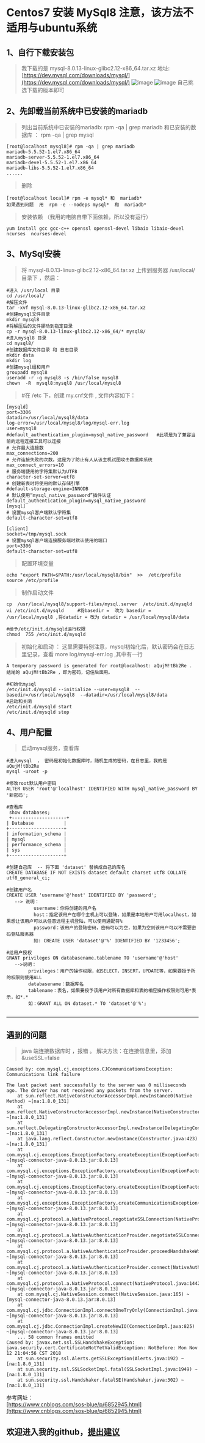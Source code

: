 Centos7 安装 MySql8  注意，该方法不适用与ubuntu系统
===

1、自行下载安装包 
---
>我下载的是 mysql-8.0.13-linux-glibc2.12-x86_64.tar.xz  地址:[https://dev.mysql.com/downloads/mysql/](https://dev.mysql.com/downloads/mysql/)
![image](https://github.com/fukeli/hello-word/blob/master/images/mysql%E4%B8%8B%E8%BD%BD1.png)
![image](https://github.com/fukeli/hello-word/blob/master/images/mysql%E4%B8%8B%E8%BD%BD2.png)
>自己挑选下载的版本即可

2、先卸载当前系统中已安装的mariadb
---
>列出当前系统中已安装的mariadb: rpm -qa | grep mariadb 和已安装的数据库 ： rpm -qa | grep mysql
```
[root@localhost mysql8]# rpm -qa | grep mariadb
mariadb-5.5.52-1.el7.x86_64
mariadb-server-5.5.52-1.el7.x86_64
mariadb-devel-5.5.52-1.el7.x86_64
mariadb-libs-5.5.52-1.el7.x86_64
......
```
>删除
```
[root@localhost local]# rpm -e mysql* 和  mariadb*   
如果遇到问题  用  rpm -e --nodeps mysql*  和  mariadb*
```
>安装依赖 （我用的电脑自带下面依赖，所以没有运行）
```
yum install gcc gcc-c++ openssl openssl-devel libaio libaio-devel  ncurses  ncurses-devel
```

3、MySql安装
----
>将 mysql-8.0.13-linux-glibc2.12-x86_64.tar.xz 上传到服务器 /usr/local/ 目录下 ，然后：
```
#进入 /usr/local 目录
cd /usr/local/ 
#解压文件
tar -xvf mysql-8.0.13-linux-glibc2.12-x86_64.tar.xz     
#创建mysql文件目录
mkdir mysql8
#将解压后的文件挪动到指定目录
cp -r mysql-8.0.13-linux-glibc2.12-x86_64/* mysql8/
#进入mysql8 目录
cd mysql8/
#创建数据库文件目录 和 日志目录
mkdir data 
mkdir log
#创建mysql组和用户
groupadd mysql8
useradd -r -g mysql8 -s /bin/false mysql8
chown  -R  mysql8:mysql8 /usr/local/mysql8
```
>#在 /etc 下，创建 my.cnf文件 , 文件内容如下：
```
[mysqld]
port=3306
datadir=/usr/local/mysql8/data
log-error=/usr/local/mysql8/log/mysql-err.log
user=mysql8
#default_authentication_plugin=mysql_native_password   #此项是为了兼容当前的远程连接工具可以连接
# 允许最大连接数
max_connections=200
# 允许连接失败的次数。这是为了防止有人从该主机试图攻击数据库系统
max_connect_errors=10
# 服务端使用的字符集默认为UTF8
character-set-server=utf8
# 创建新表时将使用的默认存储引擎
#default-storage-engine=INNODB
# 默认使用“mysql_native_password”插件认证
default_authentication_plugin=mysql_native_password
[mysql]
# 设置mysql客户端默认字符集
default-character-set=utf8

[client]
socket=/tmp/mysql.sock
# 设置mysql客户端连接服务端时默认使用的端口
port=3306
default-character-set=utf8
```
>配置环境变量
```
echo "export PATH=$PATH:/usr/local/mysql8/bin"  >>  /etc/profile
source /etc/profile
```
>制作启动文件
```
cp  /usr/local/mysql8/support-files/mysql.server  /etc/init.d/mysqld
vi /etc/init.d/mysqld     #将basedir =  改为 basedir = /usr/local/mysql8 ,将datadir = 改为 datadir = /usr/local/mysql8/data

#给予/etc/init.d/mysqld运行权限
chmod  755 /etc/init.d/mysqld
```
>初始化和启动 ： 这里需要特别注意，mysql初始化后，默认密码会在日志里记录，查看 more log/mysql-err.log ,其中有一行
```
A temporary password is generated for root@localhost: aQujM!tBb2Re . 结尾的 aQujM!tBb2Re ，即为密码，记住后面用。
```
```
#初始化mysql 
/etc/init.d/mysqld --initialize --user=mysql8  --basedir=/usr/local/mysql8  --datadir=/usr/local/mysql8/data
#启动和关闭
/etc/init.d/mysqld start
/etc/init.d/mysqld stop
```
4、用户配置
----
>启动mysql服务，查看库
```
#进入mysql  ， 密码是初始化数据库时，随机生成的密码，在日志里，我的是 aQujM!tBb2Re
mysql -uroot -p

#修改root默认用户密码
ALTER USER 'root'@'localhost' IDENTIFIED WITH mysql_native_password BY '新密码';

#查看库
 show databases; 
 +--------------------+
| Database           |
+--------------------+
| information_schema |
| mysql              |
| performance_schema |
| sys                |
+--------------------+

#创建自己库  -- 将下面 'dataset' 替换成自己的库名
CREATE DATABASE IF NOT EXISTS dataset default charset utf8 COLLATE utf8_general_ci;   

#创建用户名
CREATE USER 'username'@'host' IDENTIFIED BY 'password';
   --> 说明：
          username：你将创建的用户名
          host：指定该用户在哪个主机上可以登陆，如果是本地用户可用localhost，如果想让该用户可以从任意远程主机登陆，可以使用通配符%
          password：该用户的登陆密码，密码可以为空，如果为空则该用户可以不需要密码登陆服务器
          如: CREATE USER 'dataset'@'%' IDENTIFIED BY '1233456';
  
#给用户授权
GRANT privileges ON databasename.tablename TO 'username'@'host'
   -->说明：
        privileges：用户的操作权限，如SELECT，INSERT，UPDATE等，如果要授予所的权限则使用ALL
        databasename：数据库名
        tablename：表名，如果要授予该用户对所有数据库和表的相应操作权限则可用*表示，如*.*
        如：GRANT ALL ON dataset.* TO 'dataset'@'%';
        
```

******
遇到的问题
---
>java 端连接数据库时 ，报错 。 解决方法：在连接信息里，添加  &useSSL=false
```
Caused by: com.mysql.cj.exceptions.CJCommunicationsException: Communications link failure

The last packet sent successfully to the server was 0 milliseconds ago. The driver has not received any packets from the server.
	at sun.reflect.NativeConstructorAccessorImpl.newInstance0(Native Method) ~[na:1.8.0_131]
	at sun.reflect.NativeConstructorAccessorImpl.newInstance(NativeConstructorAccessorImpl.java:62) ~[na:1.8.0_131]
	at sun.reflect.DelegatingConstructorAccessorImpl.newInstance(DelegatingConstructorAccessorImpl.java:45) ~[na:1.8.0_131]
	at java.lang.reflect.Constructor.newInstance(Constructor.java:423) ~[na:1.8.0_131]
	at com.mysql.cj.exceptions.ExceptionFactory.createException(ExceptionFactory.java:61) ~[mysql-connector-java-8.0.13.jar:8.0.13]
	at com.mysql.cj.exceptions.ExceptionFactory.createException(ExceptionFactory.java:105) ~[mysql-connector-java-8.0.13.jar:8.0.13]
	at com.mysql.cj.exceptions.ExceptionFactory.createException(ExceptionFactory.java:151) ~[mysql-connector-java-8.0.13.jar:8.0.13]
	at com.mysql.cj.exceptions.ExceptionFactory.createCommunicationsException(ExceptionFactory.java:167) ~[mysql-connector-java-8.0.13.jar:8.0.13]
	at com.mysql.cj.protocol.a.NativeProtocol.negotiateSSLConnection(NativeProtocol.java:351) ~[mysql-connector-java-8.0.13.jar:8.0.13]
	at com.mysql.cj.protocol.a.NativeAuthenticationProvider.negotiateSSLConnection(NativeAuthenticationProvider.java:777) ~[mysql-connector-java-8.0.13.jar:8.0.13]
	at com.mysql.cj.protocol.a.NativeAuthenticationProvider.proceedHandshakeWithPluggableAuthentication(NativeAuthenticationProvider.java:486) ~[mysql-connector-java-8.0.13.jar:8.0.13]
	at com.mysql.cj.protocol.a.NativeAuthenticationProvider.connect(NativeAuthenticationProvider.java:202) ~[mysql-connector-java-8.0.13.jar:8.0.13]
	at com.mysql.cj.protocol.a.NativeProtocol.connect(NativeProtocol.java:1442) ~[mysql-connector-java-8.0.13.jar:8.0.13]
	at com.mysql.cj.NativeSession.connect(NativeSession.java:165) ~[mysql-connector-java-8.0.13.jar:8.0.13]
	at com.mysql.cj.jdbc.ConnectionImpl.connectOneTryOnly(ConnectionImpl.java:955) ~[mysql-connector-java-8.0.13.jar:8.0.13]
	at com.mysql.cj.jdbc.ConnectionImpl.createNewIO(ConnectionImpl.java:825) ~[mysql-connector-java-8.0.13.jar:8.0.13]
	... 58 common frames omitted
Caused by: javax.net.ssl.SSLHandshakeException: java.security.cert.CertificateNotYetValidException: NotBefore: Mon Nov 12 21:04:56 CST 2018
	at sun.security.ssl.Alerts.getSSLException(Alerts.java:192) ~[na:1.8.0_131]
	at sun.security.ssl.SSLSocketImpl.fatal(SSLSocketImpl.java:1949) ~[na:1.8.0_131]
	at sun.security.ssl.Handshaker.fatalSE(Handshaker.java:302) ~[na:1.8.0_131]
```
参考网址：<br>
[https://www.cnblogs.com/sos-blue/p/6852945.html](https://www.cnblogs.com/sos-blue/p/6852945.html)

欢迎进入我的github，[提出建议](https://github.com/fukeli)<br>
---
